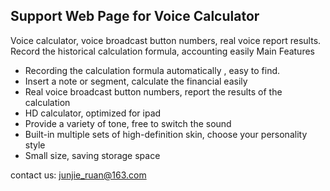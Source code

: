 ## Support Web Page for Voice Calculator

Voice calculator, voice broadcast button numbers, real voice report results. Record the historical calculation formula, accounting easily
Main Features
- Recording the calculation formula automatically , easy to find.      
- Insert a note or segment, calculate the financial easily
- Real voice broadcast button numbers, report the results of the calculation
- HD calculator, optimized for ipad
- Provide a variety of tone, free to switch the sound
- Built-in multiple sets of high-definition skin, choose your personality style
- Small size, saving storage space

contact us: junjie_ruan@163.com
